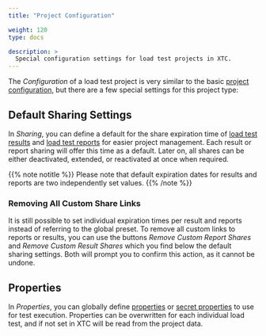 ```yaml
---
title: "Project Configuration"

weight: 120
type: docs

description: >
  Special configuration settings for load test projects in XTC.
---
```


The _Configuration_ of a load test project is very similar to the basic [project configuration](../../060-project-configuration), but there are a few special settings for this project type:

## Default Sharing Settings

In _Sharing_, you can define a default for the share expiration time of [load test results](../175-results/#sharing-results) and [load test reports](../180-reports/#sharing-a-report) for easier project management. Each result or report sharing will offer this time as a default. Later on, all shares can be either deactivated, extended, or reactivated at once when required. 

{{% note notitle %}}
Please note that default expiration dates for results and reports are two independently set values.
{{% /note %}}

### Removing All Custom Share Links

It is still possible to set individual expiration times per result and reports instead of referring to the global preset. To remove all custom links to reports or results, you can use the buttons _Remove Custom Report Shares_ and _Remove Custom Result Shares_ which you find below the default sharing settings. Both will prompt you to confirm this action, as it cannot be undone. 

## Properties

In _Properties_, you can globally define [properties](../../../load-testing/manual/480-test-suite-configuration/) or [secret properties](../../../load-testing/manual/480-test-suite-configuration/#secret-properties) to use for test execution. Properties can be overwritten for each individual load test, and if not set in XTC will be read from the project data. 